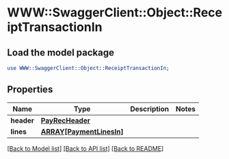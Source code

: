 # WWW::SwaggerClient::Object::ReceiptTransactionIn

## Load the model package
```perl
use WWW::SwaggerClient::Object::ReceiptTransactionIn;
```

## Properties
Name | Type | Description | Notes
------------ | ------------- | ------------- | -------------
**header** | [**PayRecHeader**](PayRecHeader.md) |  | 
**lines** | [**ARRAY[PaymentLinesIn]**](PaymentLinesIn.md) |  | 

[[Back to Model list]](../README.md#documentation-for-models) [[Back to API list]](../README.md#documentation-for-api-endpoints) [[Back to README]](../README.md)


